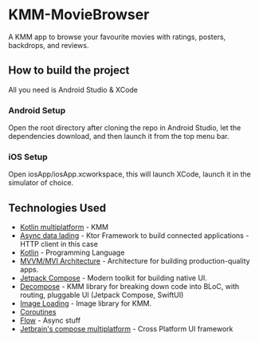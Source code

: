 # KMM-MovieBrowser

A KMM app to browse your favourite movies with ratings, posters, backdrops, and reviews.

## How to build the project

All you need is Android Studio & XCode

### Android Setup

Open the root directory after cloning the repo in Android Studio, let the dependencies download, and then launch it from the top menu bar.

### iOS Setup

Open iosApp/iosApp.xcworkspace, this will launch XCode, launch it in the simulator of choice.

## Technologies Used

- [Kotlin multiplatform](https://kotlinlang.org/docs/multiplatform-mobile-getting-started.html) - KMM
- [Async data lading](https://ktor.io/docs/welcome.html) - Ktor Framework to build connected applications - HTTP client in this case
- [Kotlin](https://kotlinlang.org/) - Programming Language
- [MVVM/MVI Architecture](https://developer.android.com/jetpack/guide) - Architecture for building production-quality apps.
- [Jetpack Compose](https://developer.android.com/jetpack/compose) - Modern toolkit for building native UI.
- [Decompose](https://arkivanov.github.io/Decompose/) - KMM library for breaking down code into BLoC, with routing, pluggable UI (Jetpack Compose, SwiftUI)
- [Image Loading](https://github.com/qdsfdhvh/compose-imageloader) - Image library for KMM.
- [Coroutines](https://kotlinlang.org/docs/reference/coroutines-overview.html)
- [Flow](https://kotlinlang.org/docs/reference/coroutines/flow.html#asynchronous-flow) - Async stuff
- [Jetbrain's compose multiplatform](https://www.jetbrains.com/lp/compose-multiplatform/) - Cross Platform UI framework
